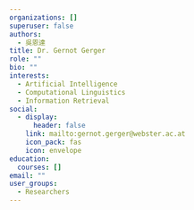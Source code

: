 ```yaml
---
organizations: []
superuser: false
authors:
  - 吳恩達
title: Dr. Gernot Gerger
role: ""
bio: ""
interests:
  - Artificial Intelligence
  - Computational Linguistics
  - Information Retrieval
social:
  - display:
      header: false
    link: mailto:gernot.gerger@webster.ac.at
    icon_pack: fas
    icon: envelope
education:
  courses: []
email: ""
user_groups:
  - Researchers
---
```


